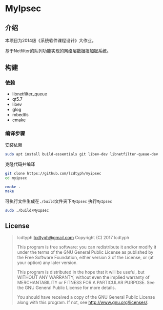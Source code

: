 # MyIpsec

## 介绍

本项目为2014级《系统软件课程设计》大作业。

基于Netfilter的队列功能实现的网络层数据报加密系统。

## 构建

### 依赖

+ libnetfilter_queue
+ qt5.7
+ libev
+ glog
+ mbedtls
+ cmake

### 编译步骤

安装依赖

```bash
sudo apt install build-essentials git libev-dev libnetfilter-queue-dev cmake qt5-default pkg-config libmbedtls-dev libgoogle-glog-dev
```

克隆代码并编译

```bash
git clone https://github.com/lcdtyph/myipsec
cd myipsec

cmake .
make
```

可执行文件生成在```./build```文件夹下```MyIpsec```
执行```MyIpsec```

```bash
sudo ./build/MyIpsec
```

## License

>lcdtyph <lcdtyph@gmail.com>
Copyright (C) 2017  lcdtyph
>
>This program is free software: you can redistribute it and/or modify
it under the terms of the GNU General Public License as published by
the Free Software Foundation, either version 3 of the License, or
(at your option) any later version.
>
>This program is distributed in the hope that it will be useful,
but WITHOUT ANY WARRANTY; without even the implied warranty of
MERCHANTABILITY or FITNESS FOR A PARTICULAR PURPOSE.  See the
GNU General Public License for more details.
>
>You should have received a copy of the GNU General Public License
along with this program.  If not, see <http://www.gnu.org/licenses/>.
